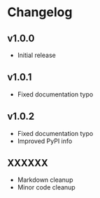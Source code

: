 Changelog
=========

v1.0.0
------
* Initial release

v1.0.1
------
* Fixed documentation typo

v1.0.2
------
* Fixed documentation typo
* Improved PyPI info

XXXXXX
------
* Markdown cleanup
* Minor code cleanup